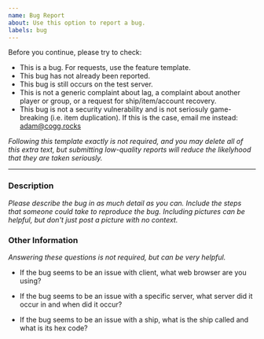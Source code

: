 ```yaml
---
name: Bug Report
about: Use this option to report a bug.
labels: bug
---
```

Before you continue, please try to check:
- This is a bug. For requests, use the feature template.
- This bug has not already been reported.
- This bug is still occurs on the test server.
- This is not a generic complaint about lag, a complaint about another player or group, or a request for ship/item/account recovery.
- This bug is not a security vulnerability and is not seriosuly game-breaking (i.e. item duplication).
  If this is the case, email me instead: adam@cogg.rocks

*Following this template exactly is not required, and you may delete all of this extra text,
but submitting low-quality reports will reduce the likelyhood that they are taken seriously.*

---------------------------------------------------

### Description

*Please describe the bug in as much detail as you can. Include the steps that someone could take to reproduce the bug.
Including pictures can be helpful, but don't just post a picture with no context.*

### Other Information

*Answering these questions is not required, but can be very helpful.*

- If the bug seems to be an issue with client, what web browser are you using?

- If the bug seems to be an issue with a specific server, what server did it occur in and when did it occur?

- If the bug seems to be an issue with a ship, what is the ship called and what is its hex code?
